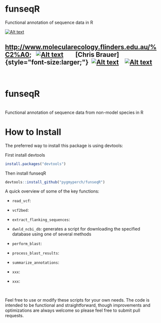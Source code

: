 # funseqR

Functional annotation of sequence data in R

[![Alt text](../main/images/melfu_logo.png)](http://www.molecularecology.flinders.edu.au/)

## <http://www.molecularecology.flinders.edu.au/%C2%A0>;   [![Alt text](../main/images/fb3.png)](https://www.facebook.com/molecularecologylab/)        [Chris Brauer]{style="font-size:larger;"}  [![Alt text](../main/images/mail3.png)](mailto:chris.brauer@flinders.edu.au)    [![Alt text](../main/images/twitter2.png)](https://twitter.com/pygmyperch)

<br/>

# funseqR

<br/> Functional annotation of sequence data from non-model species in R <br/>

# How to Install

The preferred way to install this package is using devtools:

First install devtools

``` r
install.packages("devtools")
```

Then install funseqR

``` r
devtools::install_github("pygmyperch/funseqR")
```

A quick overview of some of the key functions:

-   `read_vcf`:

-   `vcf2bed`:

-   `extract_flanking_sequences`:

-   `dwnld_ncbi_db`: generates a script for downloading the specified database using one of several methods

-   `perform_blast`:

-   `process_blast_results`:

-   `summarize_annotations`:

-   `xxx`:

-   `xxx`:

<br/>

Feel free to use or modify these scripts for your own needs. The code is intended to be functional and straightforward, though improvements and optimizations are always welcome so please feel free to submit pull requests.
